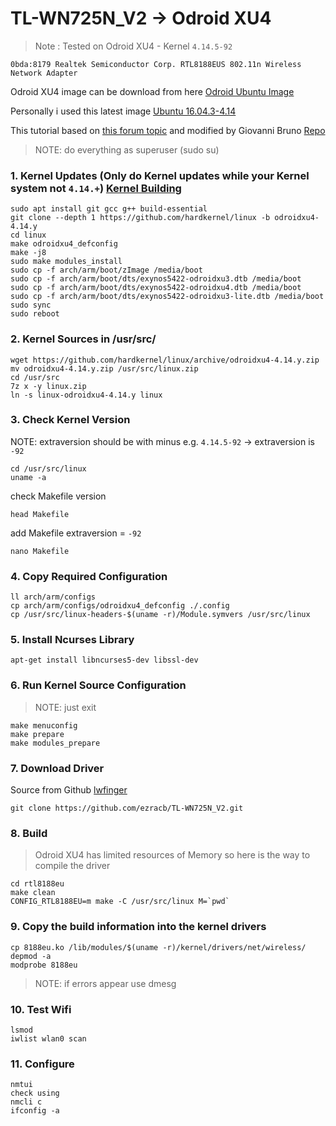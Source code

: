 # TL-WN725N_V2 -> Odroid XU4
>Note : Tested on Odroid XU4 - Kernel `4.14.5-92`

`0bda:8179 Realtek Semiconductor Corp. RTL8188EUS 802.11n Wireless Network Adapter`

Odroid XU4 image can be download from here [Odroid Ubuntu Image](https://odroid.in/ubuntu_16.04lts/)

Personally i used this latest image [Ubuntu 16.04.3-4.14](https://odroid.in/ubuntu_16.04lts/ubuntu-16.04.3-4.14-mate-odroid-xu4-20171212.img.xz)

This tutorial based on [this forum topic](https://forum.odroid.com/viewtopic.php?f=52&t=1674)
and modified by Giovanni Bruno [Repo](https://github.com/gbr1/erwhi/wiki/Setup-TP-link-722n-v2-on-Odroid-XU4)

>NOTE: do everything as superuser (sudo su)


### 1. Kernel Updates (Only do Kernel updates while your Kernel system not `4.14.+`) [Kernel Building](https://wiki.odroid.com/odroid-xu4/software/building_kernel)
```
sudo apt install git gcc g++ build-essential
git clone --depth 1 https://github.com/hardkernel/linux -b odroidxu4-4.14.y
cd linux
make odroidxu4_defconfig
make -j8
sudo make modules_install
sudo cp -f arch/arm/boot/zImage /media/boot
sudo cp -f arch/arm/boot/dts/exynos5422-odroidxu3.dtb /media/boot
sudo cp -f arch/arm/boot/dts/exynos5422-odroidxu4.dtb /media/boot
sudo cp -f arch/arm/boot/dts/exynos5422-odroidxu3-lite.dtb /media/boot
sudo sync
sudo reboot
```


### 2. Kernel Sources in /usr/src/
```
wget https://github.com/hardkernel/linux/archive/odroidxu4-4.14.y.zip
mv odroidxu4-4.14.y.zip /usr/src/linux.zip
cd /usr/src
7z x -y linux.zip
ln -s linux-odroidxu4-4.14.y linux
```

### 3. Check Kernel Version
NOTE: extraversion should be with minus e.g. `4.14.5-92` -> extraversion is `-92`
```
cd /usr/src/linux
uname -a
```
check Makefile version
```
head Makefile
```
add Makefile extraversion = `-92`
```
nano Makefile
```

### 4. Copy Required Configuration
```
ll arch/arm/configs
cp arch/arm/configs/odroidxu4_defconfig ./.config
cp /usr/src/linux-headers-$(uname -r)/Module.symvers /usr/src/linux
```

### 5. Install Ncurses Library
```
apt-get install libncurses5-dev libssl-dev
```

### 6. Run Kernel Source Configuration
>NOTE: just exit
```
make menuconfig
make prepare
make modules_prepare
```

### 7. Download Driver
Source from Github [lwfinger](https://github.com/lwfinger/rtl8188eu)
```
git clone https://github.com/ezracb/TL-WN725N_V2.git
```

### 8. Build
> Odroid XU4 has limited resources of Memory so here is the way to compile the driver
```
cd rtl8188eu
make clean
CONFIG_RTL8188EU=m make -C /usr/src/linux M=`pwd`
```

### 9. Copy the build information into the kernel drivers
```
cp 8188eu.ko /lib/modules/$(uname -r)/kernel/drivers/net/wireless/
depmod -a
modprobe 8188eu
```
>NOTE: if errors appear use dmesg


### 10. Test Wifi
```
lsmod
iwlist wlan0 scan
```

### 11. Configure
```
nmtui
check using
nmcli c
ifconfig -a
```
